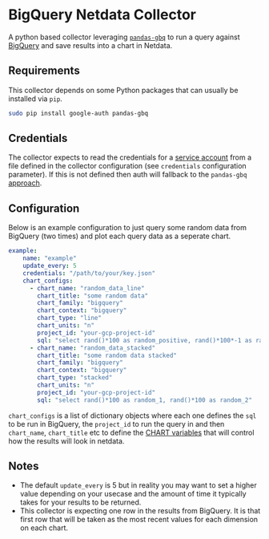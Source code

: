 <!--
title: "BigQuery"
custom_edit_url: https://github.com/netdata/netdata/edit/master/collectors/python.d.plugin/bigquery/README.md
-->

# BigQuery Netdata Collector

A python based collector leveraging [`pandas-gbq`](https://pandas-gbq.readthedocs.io/en/latest/) to run a query 
against [BigQuery](https://cloud.google.com/bigquery) and save results into a chart in Netdata.

## Requirements

This collector depends on some Python packages that can usually be installed via `pip`.

```bash
sudo pip install google-auth pandas-gbq
```

## Credentials

The collector expects to read the credentials for a 
[service account](https://cloud.google.com/iam/docs/service-accounts) from a file defined in the collector 
configuration (see `credentials` configuration parameter). If this is not defined then auth will fallback 
to the `pandas-gbq` [approach](https://pandas-gbq.readthedocs.io/en/latest/howto/authentication.html). 

## Configuration

Below is an example configuration to just query some random data from BigQuery (two times) and plot each 
query data as a seperate chart.

```yaml
example:
    name: "example"
    update_every: 5
    credentials: "/path/to/your/key.json"
    chart_configs:
      - chart_name: "random_data_line"
        chart_title: "some random data"
        chart_family: "bigquery"
        chart_context: "bigquery"
        chart_type: "line"
        chart_units: "n"
        project_id: "your-gcp-project-id"
        sql: "select rand()*100 as random_positive, rand()*100*-1 as random_negative"
      - chart_name: "random_data_stacked"
        chart_title: "some random data stacked"
        chart_family: "bigquery"
        chart_context: "bigquery"
        chart_type: "stacked"
        chart_units: "n"
        project_id: "your-gcp-project-id"
        sql: "select rand()*100 as random_1, rand()*100 as random_2"
```

`chart_configs` is a list of dictionary objects where each one defines the `sql` to be run in BigQuery, 
the `project_id` to run the query in and then `chart_name`, `chart_title` etc to define the 
[CHART variables](https://learn.netdata.cloud/docs/agent/collectors/python.d.plugin#global-variables-order-and-chart) 
that will control how the results will look in netdata.

## Notes
-  The default `update_every` is 5 but in reality you may want to set a higher value depending on your usecase and 
the amount of time it typically takes for your results to be returned.
-  This collector is expecting one row in the results from BigQuery. It is that first row that will be taken as 
the most recent values for each dimension on each chart. 
